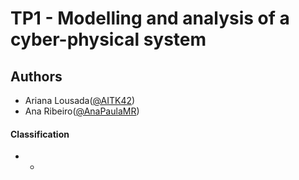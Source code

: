 # TP1 - Modelling and analysis of a cyber-physical system

## Authors
 * Ariana Lousada([@AITK42](https://github.com/AITK42))
 * Ana Ribeiro([@AnaPaulaMR](https://github.com/AnaPaulaMR))

#### Classification
 * - 
